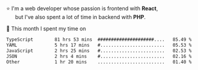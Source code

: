 ⭐ I'm a web developer whose passion is frontend with <b>React</b>,<br/>
&nbsp; &nbsp; &nbsp; but I've also spent a lot of time in backend with <b>PHP</b>.

📅 This month I spent my time on

<!--START_SECTION:waka-->

```txt
TypeScript        81 hrs 53 mins  #####################....   85.49 %
YAML              5 hrs 17 mins   #........................   05.53 %
JavaScript        2 hrs 25 mins   #........................   02.53 %
JSON              2 hrs 4 mins    #........................   02.16 %
Other             1 hr 20 mins    .........................   01.40 %
```

<!--END_SECTION:waka-->
